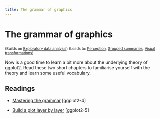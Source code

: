 ```yaml
---
title: The grammar of graphics
---
```


<!-- Generated automatically from vis-theory.yml. Do not edit by hand -->

# The grammar of graphics
<small>(Builds on [Exploratory data analysis](eda.md))</small>
<small>(Leads to: [Perception](vis-perception.md), [Grouped summaries](vis-summaries.md), [Visual transformations](vis-transformation.md))</small>

Now is a good time to learn a bit more about the underlying theory of ggplot2. Read these two short chapters to familiarise yourself with the theory and learn some useful vocabulary.

## Readings

  * [Mastering the grammar](http://link.springer.com.ezproxy.stanford.edu/chapter/10.1007/978-3-319-24277-4_4) [ggplot2-4]

  * [Build a plot layer by layer](http://link.springer.com.ezproxy.stanford.edu/chapter/10.1007/978-3-319-24277-4_5) [ggplot2-5]



